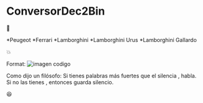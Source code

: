# ConversorDec2Bin
:anger:

*Peugeot
*Ferrari
*Lamborghini
 *Lamborghini Urus
 *Lamborghini Gallardo

:boom:

Format: ![imagen codigo](https://phantom-marca.unidadeditorial.es/6afeb8955bdc82a92aba2bceefaf0e90/resize/1320/f/jpg/assets/multimedia/imagenes/2021/09/21/16321967561838.jpg)

Como dijo un filósofo:
      Si tienes palabras más fuertes que el silencia , habla. Si no las tienes , entonces guarda silencio.

:satisfied:

